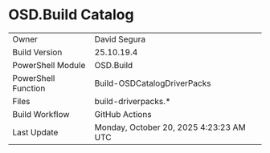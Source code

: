 ﻿# OSD.Build Catalog

| | |
|-|-|
| Owner | David Segura |
| Build Version | 25.10.19.4 |
| PowerShell Module | OSD.Build |
| PowerShell Function | Build-OSDCatalogDriverPacks |
| Files | build-driverpacks.* |
| Build Workflow | GitHub Actions |
| Last Update | Monday, October 20, 2025 4:23:23 AM UTC |
